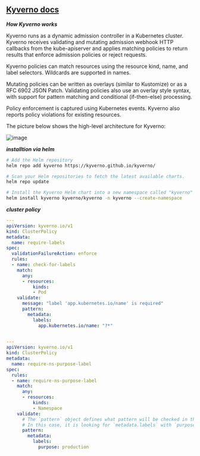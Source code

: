 ## [Kyverno docs](https://kyverno.io/docs)

**_How Kyverno works_**

Kyverno runs as a dynamic admission controller in a Kubernetes cluster. Kyverno receives validating and mutating admission webhook HTTP callbacks from the kube-apiserver and applies matching policies to return results that enforce admission policies or reject requests.

Kyverno policies can match resources using the resource kind, name, and label selectors. Wildcards are supported in names.

Mutating policies can be written as overlays (similar to Kustomize) or as a RFC 6902 JSON Patch. Validating policies also use an overlay style syntax, with support for pattern matching and conditional (if-then-else) processing.

Policy enforcement is captured using Kubernetes events. Kyverno also reports policy violations for existing resources.

The picture below shows the high-level architecture for Kyverno:

![image](https://user-images.githubusercontent.com/57703276/168957094-c0afaf04-3fec-483f-aa0f-0af48d51f58c.png)


**_installtion via helm_**

```bash
# Add the Helm repository
helm repo add kyverno https://kyverno.github.io/kyverno/

# Scan your Helm repositories to fetch the latest available charts.
helm repo update

# Install the Kyverno Helm chart into a new namespace called "kyverno"
helm install kyverno kyverno/kyverno -n kyverno --create-namespace

```

**_cluster policy_**

```yml
---
apiVersion: kyverno.io/v1
kind: ClusterPolicy
metadata:
  name: require-labels
spec:
  validationFailureAction: enforce
  rules:
  - name: check-for-labels
    match:
      any:
      - resources:
          kinds:
          - Pod
    validate:
      message: "label 'app.kubernetes.io/name' is required"
      pattern:
        metadata:
          labels:
            app.kubernetes.io/name: "?*"
            
```

```yml
---
apiVersion: kyverno.io/v1
kind: ClusterPolicy
metadata:
  name: require-ns-purpose-label
spec:
  rules:
  - name: require-ns-purpose-label
    match:
      any:
      - resources:
          kinds:
          - Namespace
    validate:
      # The `pattern` object defines what pattern will be checked in the resource. 
      # In this case, it is looking for `metadata.labels` with `purpose=production`.
      pattern:
        metadata:
          labels:
            purpose: production
```
